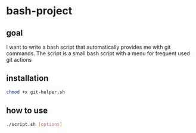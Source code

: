 # bash-project

## goal
I want to write a bash script that automatically provides me with git commands.
The script is a small bash script with a menu for frequent used git actions

## installation
```bash
chmod +x git-helper.sh
```

## how to use
```bash
./script.sh [options]
```